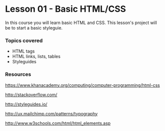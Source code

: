 # Lesson 01 - Basic HTML/CSS

In this course you will learn basic HTML and CSS. This lesson's project will be to start a basic styleguie.

### Topics covered

* HTML tags
* HTML links, lists, tables
* Styleguides


### Resources

https://www.khanacademy.org/computing/computer-programming/html-css

http://stackoverflow.com/

http://styleguides.io/

http://ux.mailchimp.com/patterns/typography

http://www.w3schools.com/html/html_elements.asp
